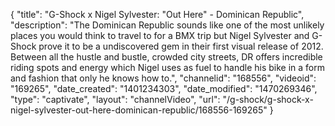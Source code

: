 {
    "title": "G-Shock x Nigel Sylvester: \"Out Here\" - Dominican Republic",
    "description": "The Dominican Republic sounds like one of the most unlikely places you would think to travel to for a BMX trip but Nigel Sylvester and G-Shock prove it to be a undiscovered gem in their first visual release of 2012. Between all the hustle and bustle, crowded city streets, DR offers incredible riding spots and energy which Nigel uses as fuel to handle his bike in a form and fashion that only he knows how to.",
    "channelid": "168556",
    "videoid": "169265",
    "date_created": "1401234303",
    "date_modified": "1470269346",
    "type": "captivate",
    "layout": "channelVideo",
    "url": "\/g-shock\/g-shock-x-nigel-sylvester-out-here-dominican-republic\/168556-169265"
}